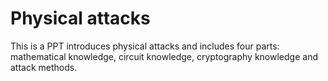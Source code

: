 Physical attacks
============================
This is a PPT introduces physical attacks and includes four parts: mathematical knowledge, circuit knowledge, cryptography knowledge and attack methods.
